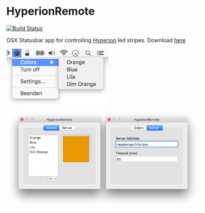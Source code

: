 HyperionRemote
==============
[![Build Status](https://travis-ci.org/tripplet/HyperionRemote.svg)](https://travis-ci.org/tripplet/HyperionRemote)

OSX Statusbar app for controlling [Hyperion](https://github.com/tvdzwan/hyperion/wiki) led stripes.
Download [here](https://github.com/tripplet/HyperionRemote/releases/)

![](https://github.com/tripplet/HyperionRemote/blob/master/doc/screenshots/menu.png)

![](https://github.com/tripplet/HyperionRemote/blob/master/doc/screenshots/settings.png)


